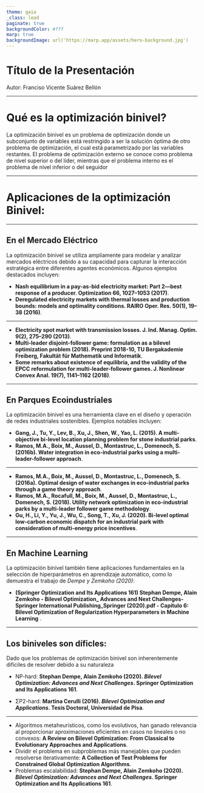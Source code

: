 ```yaml
---
theme: gaia
_class: lead
paginate: true
backgroundColor: #fff
marp: true
backgroundImage: url('https://marp.app/assets/hero-background.jpg')
---
```


# Título de la Presentación

Autor: Franciso Vicente Suárez Bellón


---

# Qué es la optimización binivel?
La optimización binivel es un problema de optimización donde un subconjunto de variables está restringido a ser la solución óptima de otro problema de optimización, el cual está parametrizado por las variables restantes. El problema de optimización externo se conoce como problema de nivel superior o del líder, mientras que el problema interno es el problema de nivel inferior o del seguidor

---
# Aplicaciones de la optimización Binivel:
---

## En el Mercado Eléctrico

La optimización binivel se utiliza ampliamente para modelar y analizar mercados eléctricos debido a su capacidad para capturar la interacción estratégica entre diferentes agentes económicos. Algunos ejemplos destacados incluyen:

- **Nash equilibrium in a pay-as-bid electricity market: Part 2—best response of a producer. Optimization 66, 1027–1053 (2017)**.
- **Deregulated electricity markets with thermal losses and production bounds: models and optimality conditions. RAIRO Oper. Res. 50(1), 19–38 (2016)**.
<!-- Continuar mercado electrico -->
--- 
- **Electricity spot market with transmission losses. J. Ind. Manag. Optim. 9(2), 275–290 (2013)**.
- **Multi-leader disjoint-follower game: formulation as a bilevel optimization problem (2018). Preprint 2018-10, TU Bergakademie Freiberg, Fakultät für Mathematik und Informatik**.
-  **Some remarks about existence of equilibria, and the validity of the EPCC reformulation for multi-leader-follower games. J. Nonlinear Convex Anal. 19(7), 1141–1162 (2018)**.

 <!-- Empezar EPI -->
---

## En Parques Ecoindustriales

La optimización binivel es una herramienta clave en el diseño y operación de redes industriales sostenibles. Ejemplos notables incluyen:

- **Gang, J., Tu, Y., Lev, B., Xu, J., Shen, W., Yao, L. (2015). A multi-objective bi-level location planning problem for stone industrial parks**.
- **Ramos, M.A., Boix, M., Aussel, D., Montastruc, L., Domenech, S. (2016b). Water integration in eco-industrial parks using a multi-leader-follower approach**.
 <!-- Continuar EPI -->
---
- **Ramos, M.A., Boix, M., Aussel, D., Montastruc, L., Domenech, S. (2016a). Optimal design of water exchanges in eco-industrial parks through a game theory approach**.
- **Ramos, M.A., Rocafull, M., Boix, M., Aussel, D., Montastruc, L., Domenech, S. (2018). Utility network optimization in eco-industrial parks by a multi-leader follower game methodology**.
- **Gu, H., Li, Y., Yu, J., Wu, C., Song, T., Xu, J. (2020). Bi-level optimal low-carbon economic dispatch for an industrial park with consideration of multi-energy price incentives**.

<!-- Empezar Machine Learning -->
---

## En Machine Learning

La optimización binivel también tiene aplicaciones fundamentales en la selección de hiperparámetros en aprendizaje automático, como lo demuestra el trabajo de *Dempe y Zemkoho (2020)*:

- **(Springer Optimization and Its Applications 161) Stephan Dempe, Alain Zemkoho - Bilevel Optimization_ Advances and Next Challenges-Springer International Publishing_Springer (2020).pdf - Capítulo 6: Bilevel Optimization of Regularization Hyperparameters in Machine Learning**
.
---
## Los biniveles son díficles: 

Dado que los problemas de optimización binivel son inherentemente difíciles de resolver debido a su naturaleza 
- NP-hard:  **Stephan Dempe, Alain Zemkoho (2020). *Bilevel Optimization: Advances and Next Challenges*. Springer Optimization and Its Applications 161**. 

-  ΣP2-hard: **Martina Cerulli (2016). *Bilevel Optimization and Applications*. Tesis Doctoral, Universidad de Pisa**. 
 <!-- Continuar los bilevels son dificiles-->
---

- Algoritmos metaheurísticos, como los evolutivos, han ganado relevancia al proporcionar aproximaciones eficientes en casos no lineales o no convexos: **A Review on Bilevel Optimization: From Classical to Evolutionary Approaches and Applications**. 
- Dividir el problema en subproblemas más manejables que pueden resolverse iterativamente: **A Collection of Test Problems for Constrained Global Optimization Algorithms**. 
- Problemas escalabilidad: **Stephan Dempe, Alain Zemkoho (2020). *Bilevel Optimization: Advances and Next Challenges*. Springer Optimization and Its Applications 161**.







